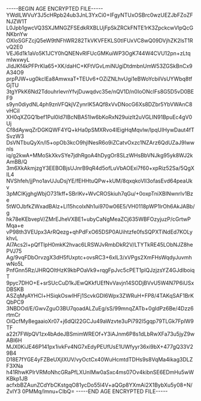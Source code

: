 -----BEGIN AGE ENCRYPTED FILE-----
YWdlLWVuY3J5cHRpb24ub3JnL3YxCi0+IFgyNTUxOSBrc0wzUEZJbFZoZFNJZW1T
L0Jpb1gwcVQ3SXJMNGZFSEdkRXBLUjFpSkZRCkFNTE1rK3ZpckcwVlpQcGNKbnYw
OXloSGFZcjQ5eW9tNFhWR282TkVKVFEKLS0tIFUxVC8wQ09DVjhZK2lsT1RvQ2E0
VEJ6d1k1aVo5K1JCY0hQNENvRlFUcGMKuiWP3OgK744W4CVU12pn+zLtqmIwxwyL
JldJKf4kPFPrKIa65+XK/daHC+KFtVGvLmiNUgiDtdmbnUmW53ZGSkBnCx9A34O9
prpPJW+ug0kcIEa8AmwxaT+TEUv6+OZiZNLhvUgi1eBWoYcbilVsUYWbq8tfGjTU
3tgYPkK6Nd2TdouhrlevnYfvjDuwqdvc35e/nQV1D/n0IoONclFs8G5D5vD0BEF9
s9yn0diydNL4ph9znVFQkjVZynrIK5AQf8xVvDNocG6Xs8DZbr5YbVWAnC8vHCiI
XH0qXZGQ1bef1Pul0ld7IBcNBA51Iw6bKoRxN29uizIt2uVGLIN91BpuEc4gV0Uj
Cf8dAywqZrDGKQWF4YQ+kHa0pSMXRvo4IEigHqMqvlw/lpqUIHywDaut4fTSvzW3
DsVNTbuQyXn/l5+opOb3kcO9hjINesR6o9iZCatvOxzc1NZArz6QdUZaJ9Iwwnls
iq/g2kwA+MMoSkXkvSYe7jdhRgoA4hDygOr8SLzWHsBbVNJkg95yk8WJ2kAmBB/Q
3m6XkAkmjzgY3EEBOBjsUJnrB9qR4d5ofLuVbAOExi7f60+xpRiz52Sa/5QgXIL4
NVShfeh/jjPno1avUJuDsjYE/fEHHtuQPw+kUM/8qxqkoVll3ofasEvd64peaUkv
3pMClKjghgWbjO731kff+SBrIKv+WvCROSkiuh7qGu/+0oxpTniXBINwnrIv1Bze
5tWOJbfkZWxadBAlz+Ll15hcolxNh1ui970w06E5/VH0118pWP1lrOh6AkJABb/g
hk78eKEbvepV/ZMrEJheVXBE1+ubyCaNgMeaZCj635WBFOzyjuzP/cGrtwPMqa+e
vP98th3VEUpx3ArRQezg+qhPdFxO65DSP0AUihtzfe0fsSQPXTiNdEd7KOLykhvL
Al7Acs2l+pQfTlpH0mkK2hvac6LRSWJvRmbDkR2V/LTYTkRE45LObNJZ8hePVJ75
Ag/9vqFDbOrvzgX3dH5fUxptc+ovsRC3+6xIL3/xVPgs2XmFHsWqdyJuvmhwNo5L
PnfGnn5Rz/JHRQOltHzK9kbPOaVk9+rqgFpJvc5cPET1plQJzjzsYZ4GJdIboiqT
9pyc7DHO+E+srSUcCuD1kJEwQKkfUEfNvVavjn14SODjBVvU5W4N7P6iUSxDBSKB
ASZqMyAYHCl+HSiqkOswIHFj1ScvkGDI6Wpx3ZWRuH+FP8/4TAKqSAF1BrKQbPC9
3NBDOd/E/GwvZguO3BU7qoadALZuEg/sS/99mnqZATb+0gIdPz6Be/4Dzz6rtmCr
OiQcfMy8egaaioXr07+j6dQI22GCJu49aWzvte3uPi792I5gqp79TLGk7FplW9TF
a22t7FWpQV1zx4bAdeJBSmimWREOf+Y3iAJnm6P8s1dLbRwXFa73u5jyZ9wABI6H
MJX0KiJE46P141px1ivkFv4NG7xEdyPEUfUsE1UWfyyr36xi9bX+477gQ33V29B4
D18E7fYGE4yFZBeUXjIXUV/vyOctCx40WuHcmtdTDHs9s8VqMa4ikag3DLZF3XNa
h41RhwKPIrVRMoNhcGRaPfLXUnIMw0aSxc4ms07Ov4kibnSE6EDmHu5wWKBkp1JB
acfxbBZAunZCdYbCKstgqO81ycDo55l4V+aQGp8YXmAi2X1BybXu5y08+N/ZvlY3
0PMMq/lmnu+CIbQ=
-----END AGE ENCRYPTED FILE-----
